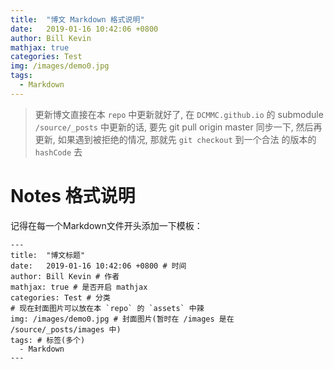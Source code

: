 ```yaml
---
title:  "博文 Markdown 格式说明"
date:   2019-01-16 10:42:06 +0800
author: Bill Kevin
mathjax: true
categories: Test
img: /images/demo0.jpg
tags:
  - Markdown
---
```


> 更新博文直接在本 `repo` 中更新就好了, 在 `DCMMC.github.io` 的 submodule `/source/_posts` 中更新的话,
> 要先 git pull origin master 同步一下, 然后再更新, 如果遇到被拒绝的情况, 那就先 `git checkout` 到一个合法
> 的版本的 `hashCode` 去

# Notes 格式说明

记得在每一个Markdown文件开头添加一下模板：

```
---
title:  "博文标题"
date:   2019-01-16 10:42:06 +0800 # 时间
author: Bill Kevin # 作者
mathjax: true # 是否开启 mathjax
categories: Test # 分类
# 现在封面图片可以放在本 `repo` 的 `assets` 中辣
img: /images/demo0.jpg # 封面图片(暂时在 /images 是在 /source/_posts/images 中)
tags: # 标签(多个)
  - Markdown
---
```
